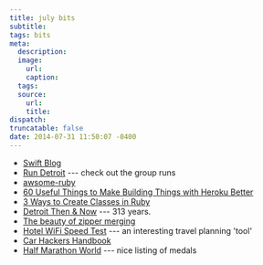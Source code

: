 ```yaml
---
title: july bits
subtitle:
tags: bits
meta:
  description:
  image:
    url:
    caption:
  tags:
  source:
    url:
    title:
dispatch:
truncatable: false
date: 2014-07-31 11:50:07 -0400
---
```


* [Swift Blog][swift]
* [Run Detroit][run] --- check out the group runs
* [awsome-ruby][ar]
* [60 Useful Things to Make Building Things with Heroku Better][ah]
* [3 Ways to Create Classes in Ruby][rubyClasses]
* [Detroit Then & Now][det] --- 313 years.
* [The beauty of zipper merging][zipper]
* [Hotel WiFi Speed Test][wifi] --- an interesting travel planning 'tool'
* [Car Hackers Handbook][carhh]
* [Half Marathon World][13.1] --- nice listing of medals

[swift]: https://developer.apple.com/swift/blog/
[run]: http://www.run-detroit.com/
[ar]: https://github.com/markets/awesome-ruby "A collection of awesome Ruby libraries, tools, frameworks and software"
[ah]: https://www.expeditedssl.com/pages/the-hot-and-heavy-list-of-heroku-development-resources "awesome heroku?"
[rubyClasses]: http://techblog.thescore.com/2014/07/19/3-ways-to-create-classes-in-ruby/
[det]: http://www.freep.com/interactive/article/20140722/NEWS01/140721003/THEN-NOW-Watch-Detroit-change-before-your-very-eyes
[zipper]: http://arstechnica.com/cars/2014/07/the-beauty-of-zipper-merging-or-why-you-should-drive-ruder/ "why you should drive ruder"
[wifi]: http://www.hotelwifitest.com/
[carhh]: http://opengarages.org/handbook/
[13.1]: http://www.halfmarathonworld.com/
